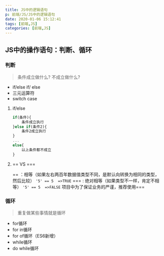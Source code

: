 ```yaml
---
title: JS中的逻辑语句
p: 前端/JS/JS中的逻辑语句
date: 2020-01-06 15:12:41
tags: [前端,JS]
categories: [前端,JS]
---
```

## JS中的操作语句：判断、循环

### 判断

> 条件成立做什么? 不成立做什么?

- if/else if/ else
- 三元运算符
- switch case

1. if/else

    ```js
    if(条件){
        条件成立执行
    }else if(条件2){
        条件2成立执行
    }
    ...
    else{
        以上条件都不成立
    }
    ```

2. == VS ===

    == ：相等（如果左右两百年数据值类型不同，是默认向转换为相同的类型，然后比较）
    `'5' == 5  =>TRUE`
    === : 绝对相等（如果类型不一样，肯定不相等）
    `'5' == 5  =>FALSE`
    项目中为了保证业务的严谨，推荐使用===

### 循环

> 重复做某些事情就是循环

- for循环
- for in循环
- for of循环（ES6新增）
- while循环
- do while循环
